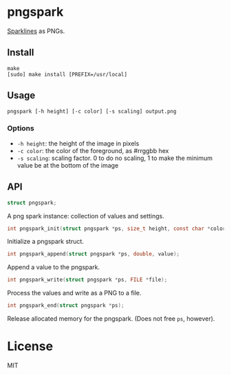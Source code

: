 # pngspark

[Sparklines](https://github.com/holman/spark) as PNGs.

## Install
```
make
[sudo] make install [PREFIX=/usr/local]
```

## Usage
```
pngspark [-h height] [-c color] [-s scaling] output.png
```

### Options
* `-h height`: the height of the image in pixels
* `-c color`: the color of the foreground, as #rrggbb hex
* `-s scaling`: scaling factor. 0 to do no scaling, 1 to make the minimum
  value be at the bottom of the image

## API

```c
struct pngspark;
```
A png spark instance: collection of values and settings.

```c
int pngspark_init(struct pngspark *ps, size_t height, const char *color, double scaling);
```
Initialize a pngspark struct.

```c
int pngspark_append(struct pngspark *ps, double, value);
```
Append a value to the pngspark.

```c
int pngspark_write(struct pngspark *ps, FILE *file);
```
Process the values and write as a PNG to a file.

```c
int pngspark_end(struct pngspark *ps);
```
Release allocated memory for the pngspark. (Does not free `ps`, however).

# License

MIT
